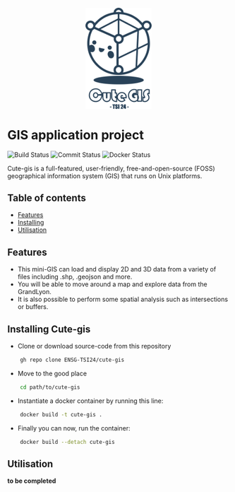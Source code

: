 <p align="center">
    <img src="images/logo_v15.png" alt="Cute-gis Logo" width="150"/>
</p>

# GIS application project
![Build Status](https://github.com/ENSG-TSI24/cute-gis/actions/workflows/test.yml/badge.svg?branch=devback_visiteur)
![Commit Status](https://img.shields.io/github/commit-activity/t/ENSG-TSI24/cute-gis?)
![Docker Status](https://img.shields.io/docker/automated/ENSG-TSI24/cute-gis)


Cute-gis is a full-featured, user-friendly, free-and-open-source (FOSS) geographical information system (GIS) that runs on Unix platforms.

## Table of contents
* [Features](#features)
* [Installing](#installing-cute-gis)
* [Utilisation](#utilisation)

## Features

- This mini-GIS can load and display 2D and 3D data from a variety of files including .shp, .geojson and more.
- You will be able to move around a map and explore data from the GrandLyon.
- It is also possible to perform some spatial analysis such as intersections or buffers.

## Installing Cute-gis

- Clone or download source-code from this repository
```bash
    gh repo clone ENSG-TSI24/cute-gis
```
- Move to the good place
```bash
    cd path/to/cute-gis
```
- Instantiate a docker container by running this line:

```bash
    docker build -t cute-gis .
```
- Finally you can now, run the container:
```bash
    docker build --detach cute-gis
```

## Utilisation

__to be completed__